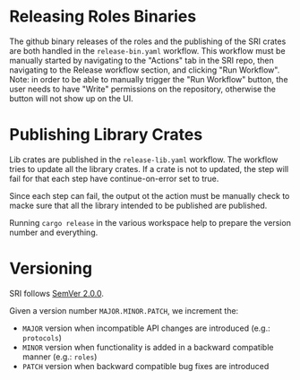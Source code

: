 # Releasing Roles Binaries

The github binary releases of the roles and the publishing of the SRI crates are both handled in the `release-bin.yaml` workflow. This workflow must be manually
started by navigating to the "Actions" tab in the SRI repo, then navigating to the Release workflow section, and clicking "Run Workflow". Note: in order to be
able to manually trigger the "Run Workflow" button, the user needs to have "Write" permissions on the repository, otherwise the button will not show up on the UI.

# Publishing Library Crates

Lib crates are published in the `release-lib.yaml` workflow. The workflow tries to update all the library crates. 
If a crate is not to updated, the step will fail for that each step have continue-on-error set to true.

Since each step can fail, the output ot the action must be manually check to macke sure that all the library intended to
be published are published.

Running `cargo release` in the various workspace help to prepare the version number and everything.

# Versioning

SRI follows [SemVer 2.0.0](https://semver.org/).

Given a version number `MAJOR.MINOR.PATCH`, we increment the:
- `MAJOR` version when incompatible API changes are introduced (e.g.: `protocols`)
- `MINOR` version when functionality is added in a backward compatible manner (e.g.: `roles`)
- `PATCH` version when backward compatible bug fixes are introduced